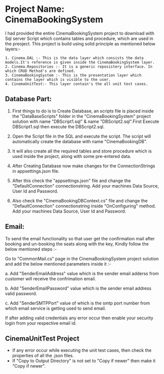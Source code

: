 # Project Name: CinemaBookingSystem

I had provided the entire  CinemaBookingSystem project to download with Sql server Script which contains tables and procedure, which are used in the preoject. 
This project is build using solid principle as mentioned below layers:-

	1. Cinema.DAL :- This is the data layer which consists the data models.It's reference is given inside the CinemaBookingSystem layer.
	2. Cinema.Repositories :- It is a generic reposistery interface. In which CRUD Method's are defined.
	3. CinemaBookingSystem :- This is the presentation layer which contains the layer which is visible to the user.
	4. CinemaUnitTest:- This layer contain's the all unit test cases.

## Database Part:

1. First things to do is to Create Database, an scripts file is placed inside the "DataBaseScripts" folder in the "CinemaBookingSystem" project solution with 
  name "DBScript1.sql" & name "DBScript2.sql".First Execute DBScript1.sql then execute the DBScript2.sql.

2. Open the Script file in the  SQL and execute the script. The script will automatically create the database with name "CinemaBookingDB".

3. It will also create all the required tables and store procedure which is used inside the project, along with some pre-entered data.

4. After Creating Database now make changes for the ConnectionStrings in appsettings.json file.

5. After this check the "appsettings.json" file and change the "DefaultConnection" connectionstring. Add your machines Data Source, User Id and Password.

6. Also check the "CinemaBookingDBContext.cs" file and change the "DefaultConnection" connectionstring inside "OnConfiguring" method. Add your machines Data Source, User Id and Password.


## Email:

To send the email functionality so that user get the confirmation mail after booking and un-booking the seats along with the key, Kindly follow the below mentioned steps :-

Go to "CommonMail.cs" page in the CinemaBookingSystem project solution and add the below mentioned parameters inside it :-

a. Add "SenderEmailAddress" value which is the sender email adderss from customer will receive the confrimation email.

b. Add "SenderEmailPassword" value which is the sender email address valid password.

c. Add "SenderSMTPPort" value of which is the smtp port number from which email service is getting used to send email.

If after adding valid credentials any error occur then enable your security login from your respective email id.

## CinemaUnitTest Project 

* If any error occur while executing the unit test cases, then check the properties of all the .json files.
* If "Copy to Output Directory" is not set to "Copy if newer" then make it "Copy if newer".

